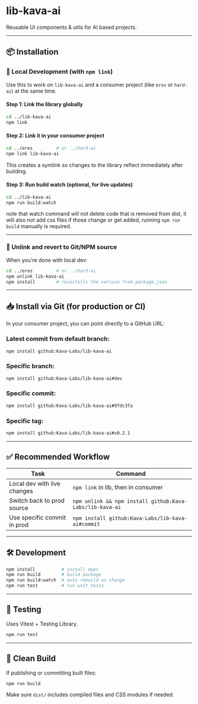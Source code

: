 # lib-kava-ai

Reusable UI components & utils for AI based projects.

---

## 📦 Installation

### 🔗 Local Development (with `npm link`)

Use this to work on `lib-kava-ai` and a consumer project (like `oros` or `hard-ai`) at the same time.

#### Step 1: Link the library globally

```bash
cd ../lib-kava-ai
npm link
```

#### Step 2: Link it in your consumer project

```bash
cd ../oros         # or ../hard-ai
npm link lib-kava-ai
```

This creates a symlink so changes to the library reflect immediately after building.

#### Step 3: Run build watch (optional, for live updates)

```bash
cd ../lib-kava-ai
npm run build:watch
```

note that watch command will not delete code that is removed from dist, it will also not add css files if those change or get added, running `npm run build` manually is required.

---

### 🔄 Unlink and revert to Git/NPM source

When you're done with local dev:

```bash
cd ../oros         # or ../hard-ai
npm unlink lib-kava-ai
npm install        # reinstalls the version from package.json
```

---

## 📥 Install via Git (for production or CI)

In your consumer project, you can point directly to a GitHub URL:

### Latest commit from default branch:

```bash
npm install github:Kava-Labs/lib-kava-ai
```

### Specific branch:

```bash
npm install github:Kava-Labs/lib-kava-ai#dev
```

### Specific commit:

```bash
npm install github:Kava-Labs/lib-kava-ai#9fdc3fa
```

### Specific tag:

```bash
npm install github:Kava-Labs/lib-kava-ai#v0.2.1
```

---

## ✅ Recommended Workflow

| Task                        | Command                                                  |
| --------------------------- | -------------------------------------------------------- |
| Local dev with live changes | `npm link` in lib, then in consumer                      |
| Switch back to prod source  | `npm unlink && npm install github:Kava-Labs/lib-kava-ai` |
| Use specific commit in prod | `npm install github:Kava-Labs/lib-kava-ai#commit`        |

---

## 🛠 Development

```bash
npm install          # install deps
npm run build        # build package
npm run build:watch  # auto rebuild on change
npm run test         # run unit tests
```

---

## 🧪 Testing

Uses Vitest + Testing Library.

```bash
npm run test
```

---

## 🧼 Clean Build

If publishing or committing built files:

```bash
npm run build
```

Make sure `dist/` includes compiled files and CSS modules if needed.
